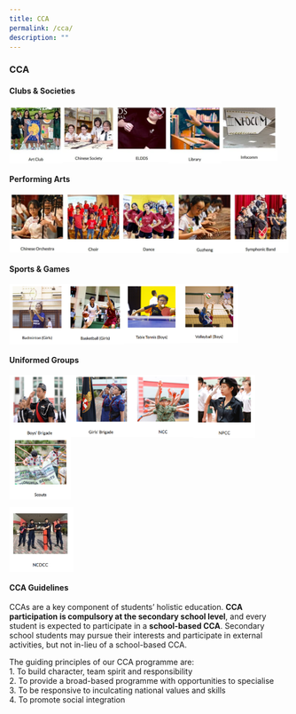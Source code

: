 ```yaml
---
title: CCA
permalink: /cca/
description: ""
---
```

### **CCA**

#### **Clubs & Societies**


<p><a href="https://staging.d1ph2u5puaqsvh.amplifyapp.com/cca/clubs-and-societies/art/">
<img style="width:19%" src="/images/cca1.jpg" align=left>
</a></p>																													 

<p><a href="https://staging.d1ph2u5puaqsvh.amplifyapp.com/cca/clubs-and-societies/chinese-society/">
<img style="width:19%" src="/images/cca2.jpg" align=left>
</a></p>	

<p><a href="https://staging.d1ph2u5puaqsvh.amplifyapp.com/cca/clubs-and-societies/eldds/">
<img style="width:19%" src="/images/cca3.jpg" align=left>
</a></p>	

<p><a href="https://staging.d1ph2u5puaqsvh.amplifyapp.com/cca/clubs-and-societies/library/">
<img style="width:19%" src="/images/cca4.jpg" align=left>
</a></p>	

<p><a href="https://staging.d1ph2u5puaqsvh.amplifyapp.com/cca/clubs-and-societies/infocomm/">
<img style="width:20%" src="/images/cca5.jpg" align=left>
</a></p>	

<br clear="left">

#### **Performing Arts**

<p><a href="https://staging.d1ph2u5puaqsvh.amplifyapp.com/cca/performing-arts/chinese-orchestra/">
<img style="width:20%" src="/images/cca6.jpg" align=left>
</a></p>	

<p><a href="https://staging.d1ph2u5puaqsvh.amplifyapp.com/cca/performing-arts/choir/">
<img style="width:20%" src="/images/cca7.jpg" align=left>
</a></p>	

<p><a href="https://staging.d1ph2u5puaqsvh.amplifyapp.com/cca/performing-arts/dance/">
<img style="width:20%" src="/images/cca8.jpg" align=left>
</a></p>	

<p><a href="https://staging.d1ph2u5puaqsvh.amplifyapp.com/cca/performing-arts/guzheng/">
<img style="width:20%" src="/images/cca9.jpg" align=left>
</a></p>	

<p><a href="https://staging.d1ph2u5puaqsvh.amplifyapp.com/cca/performing-arts/band/">
<img style="width:20%" src="/images/cca10.jpg" align=left>
</a></p>	

<br clear="left">

#### **Sports & Games**

<p><a href="https://staging.d1ph2u5puaqsvh.amplifyapp.com/cca/sports/badminton/">
<img style="width:20%" src="/images/badminton.png" align=left>
</a></p>	

<p><a href="https://staging.d1ph2u5puaqsvh.amplifyapp.com/cca/sports/basketball/">
<img style="width:21%" src="/images/basketball.png" align=left>
</a></p>	

<p><a href="https://staging.d1ph2u5puaqsvh.amplifyapp.com/cca/sports/volleyball/">
<img style="width:20%" src="/images/tabletennis.png" align=left>
</a></p>	

<p><a href="https://staging.d1ph2u5puaqsvh.amplifyapp.com/cca/sports/table-tennis/">
<img style="width:21%" src="/images/volleyball.png" align=left>
</a></p>	

<br clear="left">

#### **Uniformed Groups**

<p><a href="https://staging.d1ph2u5puaqsvh.amplifyapp.com/cca/uniformed-group/bb/">
<img style="width:22%" src="/images/boysbrigade.png" align=left>
</a></p>

<p><a href="https://staging.d1ph2u5puaqsvh.amplifyapp.com/cca/uniformed-group/gb/">
<img style="width:22%" src="/images/girlsbrigade.png" align=left>
</a></p>	

<p><a href="https://staging.d1ph2u5puaqsvh.amplifyapp.com/cca/uniformed-group/ncc/">
<img style="width:22%" src="/images/ncc.png" align=left>
</a></p>	

<p><a href="https://staging.d1ph2u5puaqsvh.amplifyapp.com/cca/uniformed-group/npcc/">
<img style="width:22%" src="/images/npcc.png" align=left>
</a></p>	

<p><a href="https://staging.d1ph2u5puaqsvh.amplifyapp.com/cca/uniformed-group/scouts/">
<img style="width:22%" src="/images/scouts.png" align=left>
</a></p>	

<br clear="left">

<p><a href="https://staging.d1ph2u5puaqsvh.amplifyapp.com/cca/uniformed-group/ncdcc/">
<img style="width:23%" src="/images/ncdcc.png" align=left>
</a></p>

<br clear="left">

#### **CCA Guidelines**
CCAs are a key component of students’ holistic education. **CCA participation is compulsory at the secondary school level**, and every student is expected to participate in a **school-based CCA**. Secondary school students may pursue their interests and participate in external activities, but not in-lieu of a school-based CCA.

The guiding principles of our CCA programme are:<br>
1\. To build character, team spirit and responsibility<br>
2\. To provide a broad-based programme with opportunities to specialise<br>
3\. To be responsive to inculcating national values and skills<br>
4\. To promote social integration